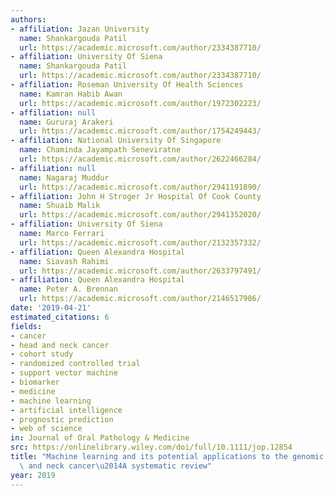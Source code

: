 ```yaml
---
authors:
- affiliation: Jazan University
  name: Shankargouda Patil
  url: https://academic.microsoft.com/author/2334387710/
- affiliation: University Of Siena
  name: Shankargouda Patil
  url: https://academic.microsoft.com/author/2334387710/
- affiliation: Roseman University Of Health Sciences
  name: Kamran Habib Awan
  url: https://academic.microsoft.com/author/1972302223/
- affiliation: null
  name: Gururaj Arakeri
  url: https://academic.microsoft.com/author/1754249443/
- affiliation: National University Of Singapore
  name: Chaminda Jayampath Seneviratne
  url: https://academic.microsoft.com/author/2622466284/
- affiliation: null
  name: Nagaraj Muddur
  url: https://academic.microsoft.com/author/2941191890/
- affiliation: John H Stroger Jr Hospital Of Cook County
  name: Shuaib Malik
  url: https://academic.microsoft.com/author/2941352020/
- affiliation: University Of Siena
  name: Marco Ferrari
  url: https://academic.microsoft.com/author/2132357332/
- affiliation: Queen Alexandra Hospital
  name: Siavash Rahimi
  url: https://academic.microsoft.com/author/2633797491/
- affiliation: Queen Alexandra Hospital
  name: Peter A. Brennan
  url: https://academic.microsoft.com/author/2146517986/
date: '2019-04-21'
estimated_citations: 6
fields:
- cancer
- head and neck cancer
- cohort study
- randomized controlled trial
- support vector machine
- biomarker
- medicine
- machine learning
- artificial intelligence
- prognostic prediction
- web of science
in: Journal of Oral Pathology & Medicine
src: https://onlinelibrary.wiley.com/doi/full/10.1111/jop.12854
title: "Machine learning and its potential applications to the genomic study of head\
  \ and neck cancer\u2014A systematic review"
year: 2019
---
```


